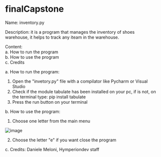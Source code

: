 # finalCapstone
Name: inventory.py

Description: it is a program that manages the inventory of shoes warehouse, it helps to track any iteam in the warehouse.  

Content:  
  a. How to run the program  
  b. How to use the program  
  c. Credits
  
a. How to run the program:
  1. Open the "invetory.py" file with a compilator like Pycharm or Visual Studio
  2. Check if the module tabulate has been installed on your pc, if is not, on the terminal type: pip install tabulate 
  3. Press the run button on your terminal

b. How to use the program:
  1. Choose one letter from the main menu
  
 ![image](https://user-images.githubusercontent.com/56703569/224179356-1cde5a78-a35e-4888-9bcb-fe1524322135.png)
  
  2. Choose the letter "e" if you want close the program
 
c. Credits:
  Daniele Meloni, Hymperiondev staff
